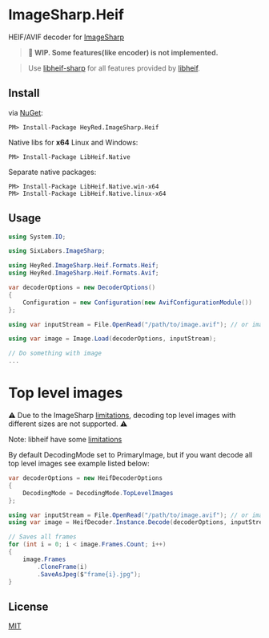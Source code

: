 # ImageSharp.Heif

HEIF/AVIF decoder for [ImageSharp](https://github.com/SixLabors/ImageSharp)

> **🚧 WIP. Some features(like encoder) is not implemented.**

> Use [libheif-sharp](https://github.com/0xC0000054/libheif-sharp) for all features provided by [libheif](https://github.com/strukturag/libheif).

## Install
via [NuGet](https://www.nuget.org/packages/HeyRed.ImageSharp.Heif):
```
PM> Install-Package HeyRed.ImageSharp.Heif
```
Native libs for **x64** Linux and Windows:
```
PM> Install-Package LibHeif.Native
```
Separate native packages:

```
PM> Install-Package LibHeif.Native.win-x64
PM> Install-Package LibHeif.Native.linux-x64
```

## Usage

```C#
using System.IO;

using SixLabors.ImageSharp;

using HeyRed.ImageSharp.Heif.Formats.Heif;
using HeyRed.ImageSharp.Heif.Formats.Avif;

var decoderOptions = new DecoderOptions()
{
    Configuration = new Configuration(new AvifConfigurationModule())
};

using var inputStream = File.OpenRead("/path/to/image.avif"); // or image.heic

using var image = Image.Load(decoderOptions, inputStream);

// Do something with image
...
```

# Top level images
⚠️ Due to the ImageSharp [limitations](https://github.com/SixLabors/ImageSharp/discussions/1982#discussioncomment-2132564), decoding top level images with different sizes are not supported. ⚠️

Note: libheif have some [limitations](https://github.com/strukturag/heif-gimp-plugin/issues/6)


By default DecodingMode set to PrimaryImage, but if you want decode all top level images see example listed below:

```C#
var decoderOptions = new HeifDecoderOptions
{
    DecodingMode = DecodingMode.TopLevelImages
};

using var inputStream = File.OpenRead("/path/to/image.avif"); // or image.heic
using var image = HeifDecoder.Instance.Decode(decoderOptions, inputStream);

// Saves all frames
for (int i = 0; i < image.Frames.Count; i++)
{
    image.Frames
        .CloneFrame(i)
        .SaveAsJpeg($"frame{i}.jpg");
}
```

## License
[MIT](LICENSE)
